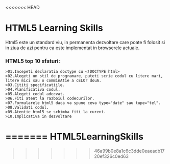 <<<<<<< HEAD
# HTML5 Learning Skills #
Html5 este un standard viu, in permanenta dezvoltare care poate fi folosit si in ziua de azi pentru ca este implementat in browserele actuale.

### HTML5 top 10 sfaturi: ###
	>01.Incepeti declaratia doctype cu <!DOCTYPE html>
	>02.Alegeti un stil de programare, puteti scrie codul cu litere mari, litere mici sau o comBinAtie a cELOr douA.
	>03.Cititi specificatiile.
	>04.Planificativa codul.
	>05.Alegeti codul adecvat.
	>06.Fiti atent la razboiul codecurilor.
	>07.Formularele html5 daca va spune ceva type="date" sau tupe="tel".
	>08.Validati codul.
	>09.Atentie html5 se schimba fiti la curent.
	>10.Implicativa in dezvoltare
=======
HTML5LearningSkills
===================


>>>>>>> 46a99b0e8a1c6c3dde0eaeadb1720ef326c0ed63

